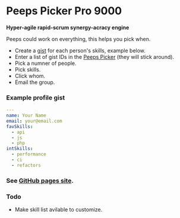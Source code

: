 Peeps Picker Pro 9000
======================

**Hyper-agile rapid-scrum synergy-acracy engine**

Peeps could work on everything, this helps you pick when.

- Create a [gist](https://gist.github.com) for each person's skills, example below.
- Enter a list of gist IDs in the [Peeps Picker](http://doublejosh.github.io/peepspicker/) (they will stick around).
- Pick a numner of people.
- Pick skills.
- Click whom.
- Email the group.

### Example profile gist
```yaml
---
name: Your Name
email: your@email.com
favSkills:
  - api
  - js
  - php
intSkills:
  - performance
  - ci
  - refactors
```

### See [GitHub pages site](http://doublejosh.github.io/peepspicker/).

### Todo
- Make skill list avilable to customize.

